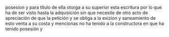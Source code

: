 posesion y para título de ella otorga a su superior esta escritura por lo que ha de ser visto hasta la adquisición sin que necesite de otro acto de apreciación de que la petición y se obliga a la exizion y saneamiento de esto venta a su costa y mencionas no ha tenido a la constructora en que ha tenido posesión y